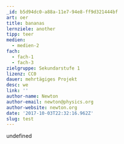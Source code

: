 ```yaml
---
_id: b5d94dc0-a88a-11e7-94e8-ff9d321444bf
art: oer
title: bananas
lernziele: another
tipp: teer
medien:
  - medien-2
fach:
  - fach-1
  - fach-3
zielgruppe: Sekundarstufe 1
lizenz: CC0
dauer: mehrtägiges Projekt
desc: we
link: ''
author-name: Newton
author-email: newton@physics.org
author-website: newton.org
date: '2017-10-03T22:32:16.962Z'
slug: test
---
```

undefined
